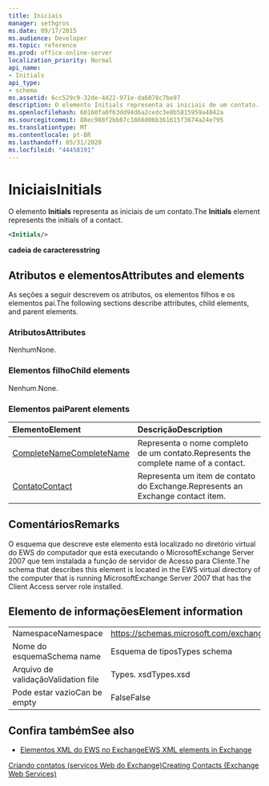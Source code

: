 ```yaml
---
title: Iniciais
manager: sethgros
ms.date: 09/17/2015
ms.audience: Developer
ms.topic: reference
ms.prod: office-online-server
localization_priority: Normal
api_name:
- Initials
api_type:
- schema
ms.assetid: 6cc529c9-32de-4422-971e-da6078c7be97
description: O elemento Initials representa as iniciais de um contato.
ms.openlocfilehash: 60160fa0f63dd94d6a2cedc3e8b5815959a4842a
ms.sourcegitcommit: 88ec988f2bb67c1866d06b361615f3674a24e795
ms.translationtype: MT
ms.contentlocale: pt-BR
ms.lasthandoff: 05/31/2020
ms.locfileid: "44458191"
---
```

# <a name="initials"></a><span data-ttu-id="b2a4d-103">Iniciais</span><span class="sxs-lookup"><span data-stu-id="b2a4d-103">Initials</span></span>

<span data-ttu-id="b2a4d-104">O elemento **Initials** representa as iniciais de um contato.</span><span class="sxs-lookup"><span data-stu-id="b2a4d-104">The **Initials** element represents the initials of a contact.</span></span> 
  
```xml
<Initials/>
```

 <span data-ttu-id="b2a4d-105">**cadeia de caracteres**</span><span class="sxs-lookup"><span data-stu-id="b2a4d-105">**string**</span></span>
## <a name="attributes-and-elements"></a><span data-ttu-id="b2a4d-106">Atributos e elementos</span><span class="sxs-lookup"><span data-stu-id="b2a4d-106">Attributes and elements</span></span>

<span data-ttu-id="b2a4d-107">As seções a seguir descrevem os atributos, os elementos filhos e os elementos pai.</span><span class="sxs-lookup"><span data-stu-id="b2a4d-107">The following sections describe attributes, child elements, and parent elements.</span></span>
  
### <a name="attributes"></a><span data-ttu-id="b2a4d-108">Atributos</span><span class="sxs-lookup"><span data-stu-id="b2a4d-108">Attributes</span></span>

<span data-ttu-id="b2a4d-109">Nenhum</span><span class="sxs-lookup"><span data-stu-id="b2a4d-109">None.</span></span>
  
### <a name="child-elements"></a><span data-ttu-id="b2a4d-110">Elementos filho</span><span class="sxs-lookup"><span data-stu-id="b2a4d-110">Child elements</span></span>

<span data-ttu-id="b2a4d-111">Nenhum.</span><span class="sxs-lookup"><span data-stu-id="b2a4d-111">None.</span></span>
  
### <a name="parent-elements"></a><span data-ttu-id="b2a4d-112">Elementos pai</span><span class="sxs-lookup"><span data-stu-id="b2a4d-112">Parent elements</span></span>

|<span data-ttu-id="b2a4d-113">**Elemento**</span><span class="sxs-lookup"><span data-stu-id="b2a4d-113">**Element**</span></span>|<span data-ttu-id="b2a4d-114">**Descrição**</span><span class="sxs-lookup"><span data-stu-id="b2a4d-114">**Description**</span></span>|
|:-----|:-----|
|[<span data-ttu-id="b2a4d-115">CompleteName</span><span class="sxs-lookup"><span data-stu-id="b2a4d-115">CompleteName</span></span>](completename.md) <br/> |<span data-ttu-id="b2a4d-116">Representa o nome completo de um contato.</span><span class="sxs-lookup"><span data-stu-id="b2a4d-116">Represents the complete name of a contact.</span></span>  <br/> |
|[<span data-ttu-id="b2a4d-117">Contato</span><span class="sxs-lookup"><span data-stu-id="b2a4d-117">Contact</span></span>](contact.md) <br/> |<span data-ttu-id="b2a4d-118">Representa um item de contato do Exchange.</span><span class="sxs-lookup"><span data-stu-id="b2a4d-118">Represents an Exchange contact item.</span></span>  <br/> |
   
## <a name="remarks"></a><span data-ttu-id="b2a4d-119">Comentários</span><span class="sxs-lookup"><span data-stu-id="b2a4d-119">Remarks</span></span>

<span data-ttu-id="b2a4d-120">O esquema que descreve este elemento está localizado no diretório virtual do EWS do computador que está executando o MicrosoftExchange Server 2007 que tem instalada a função de servidor de Acesso para Cliente.</span><span class="sxs-lookup"><span data-stu-id="b2a4d-120">The schema that describes this element is located in the EWS virtual directory of the computer that is running MicrosoftExchange Server 2007 that has the Client Access server role installed.</span></span>
  
## <a name="element-information"></a><span data-ttu-id="b2a4d-121">Elemento de informações</span><span class="sxs-lookup"><span data-stu-id="b2a4d-121">Element information</span></span>

|||
|:-----|:-----|
|<span data-ttu-id="b2a4d-122">Namespace</span><span class="sxs-lookup"><span data-stu-id="b2a4d-122">Namespace</span></span>  <br/> |https://schemas.microsoft.com/exchange/services/2006/types  <br/> |
|<span data-ttu-id="b2a4d-123">Nome do esquema</span><span class="sxs-lookup"><span data-stu-id="b2a4d-123">Schema name</span></span>  <br/> |<span data-ttu-id="b2a4d-124">Esquema de tipos</span><span class="sxs-lookup"><span data-stu-id="b2a4d-124">Types schema</span></span>  <br/> |
|<span data-ttu-id="b2a4d-125">Arquivo de validação</span><span class="sxs-lookup"><span data-stu-id="b2a4d-125">Validation file</span></span>  <br/> |<span data-ttu-id="b2a4d-126">Types. xsd</span><span class="sxs-lookup"><span data-stu-id="b2a4d-126">Types.xsd</span></span>  <br/> |
|<span data-ttu-id="b2a4d-127">Pode estar vazio</span><span class="sxs-lookup"><span data-stu-id="b2a4d-127">Can be empty</span></span>  <br/> |<span data-ttu-id="b2a4d-128">False</span><span class="sxs-lookup"><span data-stu-id="b2a4d-128">False</span></span>  <br/> |
   
## <a name="see-also"></a><span data-ttu-id="b2a4d-129">Confira também</span><span class="sxs-lookup"><span data-stu-id="b2a4d-129">See also</span></span>



- [<span data-ttu-id="b2a4d-130">Elementos XML do EWS no Exchange</span><span class="sxs-lookup"><span data-stu-id="b2a4d-130">EWS XML elements in Exchange</span></span>](ews-xml-elements-in-exchange.md)


[<span data-ttu-id="b2a4d-131">Criando contatos (serviços Web do Exchange)</span><span class="sxs-lookup"><span data-stu-id="b2a4d-131">Creating Contacts (Exchange Web Services)</span></span>](https://msdn.microsoft.com/library/4845917e-70d1-481c-bbd7-011ec6571789%28Office.15%29.aspx)

